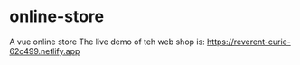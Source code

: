 # online-store
A vue online store
The live demo of teh web shop is:
https://reverent-curie-62c499.netlify.app
